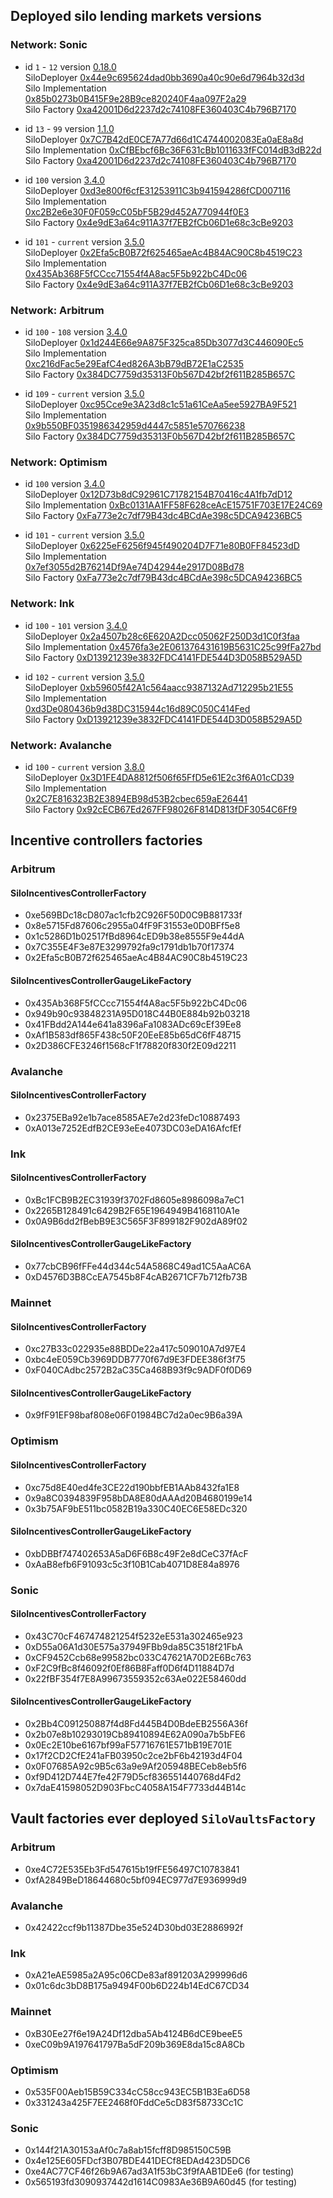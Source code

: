 ## Deployed silo lending markets versions

### Network: Sonic

- id `1` - `12` version [0.18.0](https://github.com/silo-finance/silo-contracts-v2/releases/tag/0.18.0) \
 SiloDeployer [0x44e9c695624dad0bb3690a40c90e6d7964b32d3d](https://sonicscan.org/address/0x44e9c695624dad0bb3690a40c90e6d7964b32d3d) \
 Silo Implementation [0x85b0273b0B415F9e28B9ce820240F4aa097F2a29](https://sonicscan.org/address/0x85b0273b0B415F9e28B9ce820240F4aa097F2a29) \
 Silo Factory [0xa42001D6d2237d2c74108FE360403C4b796B7170](https://sonicscan.org/address/0xa42001D6d2237d2c74108FE360403C4b796B7170)

 - id `13` - `99` version [1.1.0](https://github.com/silo-finance/silo-contracts-v2/releases/tag/1.1.0) \
 SiloDeployer [0x7C7B42dE0CE7A77d66d1C4744002083Ea0aE8a8d](https://sonicscan.org/address/0x7C7B42dE0CE7A77d66d1C4744002083Ea0aE8a8d) \
 Silo Implementation [0xCfBEbcf6Bc36F631cBb1011633fFC014dB3dB22d](https://sonicscan.org/address/0xCfBEbcf6Bc36F631cBb1011633fFC014dB3dB22d) \
 Silo Factory [0xa42001D6d2237d2c74108FE360403C4b796B7170](https://sonicscan.org/address/0xa42001D6d2237d2c74108FE360403C4b796B7170)

 - id `100` version [3.4.0](https://github.com/silo-finance/silo-contracts-v2/releases/tag/3.4.0) \
 SiloDeployer [0xd3e800f6cfE31253911C3b941594286fCD007116](https://sonicscan.org/address/0xd3e800f6cfE31253911C3b941594286fCD007116) \
 Silo Implementation [0xc2B2e6e30F0F059cC05bF5B29d452A770944f0E3](https://sonicscan.org/address/0xc2B2e6e30F0F059cC05bF5B29d452A770944f0E3) \
 Silo Factory [0x4e9dE3a64c911A37f7EB2fCb06D1e68c3cBe9203](https://sonicscan.org/address/0x4e9dE3a64c911A37f7EB2fCb06D1e68c3cBe9203)

 - id `101` - `current` version [3.5.0](https://github.com/silo-finance/silo-contracts-v2/releases/tag/3.5.0) \
 SiloDeployer [0x2Efa5cB0B72f625465aeAc4B84AC90C8b4519C23](https://sonicscan.org/address/0x2Efa5cB0B72f625465aeAc4B84AC90C8b4519C23) \
 Silo Implementation [0x435Ab368F5fCCcc71554f4A8ac5F5b922bC4Dc06](https://sonicscan.org/address/0x435Ab368F5fCCcc71554f4A8ac5F5b922bC4Dc06) \
 Silo Factory [0x4e9dE3a64c911A37f7EB2fCb06D1e68c3cBe9203](https://sonicscan.org/address/0x4e9dE3a64c911A37f7EB2fCb06D1e68c3cBe9203)
 
### Network: Arbitrum

 - id `100` - `108` version [3.4.0](https://github.com/silo-finance/silo-contracts-v2/releases/tag/3.4.0) \
 SiloDeployer [0x1d244E66e9A875F325ca85Db3077d3C446090Ec5](https://arbiscan.io/address/0x1d244E66e9A875F325ca85Db3077d3C446090Ec5) \
 Silo Implementation [0xc216dFac5e29EafC4ed826A3bB79dB72E1aC2535](https://arbiscan.io/address/0xc216dFac5e29EafC4ed826A3bB79dB72E1aC2535) \
 Silo Factory [0x384DC7759d35313F0b567D42bf2f611B285B657C](https://arbiscan.io/address/0x384DC7759d35313F0b567D42bf2f611B285B657C)

  - id `109` - `current` version [3.5.0](https://github.com/silo-finance/silo-contracts-v2/releases/tag/3.5.0) \
 SiloDeployer [0xc95Cce9e3A23d8c1c51a61CeAa5ee5927BA9F521](https://arbiscan.io/address/0xc95Cce9e3A23d8c1c51a61CeAa5ee5927BA9F521) \
 Silo Implementation [0x9b550BF0351986342959d4447c5851e570766238](https://arbiscan.io/address/0x9b550BF0351986342959d4447c5851e570766238) \
 Silo Factory [0x384DC7759d35313F0b567D42bf2f611B285B657C](https://arbiscan.io/address/0x384DC7759d35313F0b567D42bf2f611B285B657C)

### Network: Optimism

 - id `100` version [3.4.0](https://github.com/silo-finance/silo-contracts-v2/releases/tag/3.4.0) \
 SiloDeployer [0x12D73b8dC92961C71782154B70416c4A1fb7dD12](https://optimistic.etherscan.io/address/0x12D73b8dC92961C71782154B70416c4A1fb7dD12) \
 Silo Implementation [0xBc0131AA1FF58F628ceAcE15751F703E17E24C69](https://optimistic.etherscan.io/address/0xBc0131AA1FF58F628ceAcE15751F703E17E24C69) \
 Silo Factory [0xFa773e2c7df79B43dc4BCdAe398c5DCA94236BC5](https://optimistic.etherscan.io/address/0xFa773e2c7df79B43dc4BCdAe398c5DCA94236BC5)

 - id `101` - `current` version [3.5.0](https://github.com/silo-finance/silo-contracts-v2/releases/tag/3.5.0) \
 SiloDeployer [0x6225eF6256f945f490204D7F71e80B0FF84523dD](https://optimistic.etherscan.io/address/0x6225eF6256f945f490204D7F71e80B0FF84523dD) \
 Silo Implementation [0x7ef3055d2B76214Df9Ae74D42944e2917D08Bd78](https://optimistic.etherscan.io/address/0x7ef3055d2B76214Df9Ae74D42944e2917D08Bd78) \
 Silo Factory [0xFa773e2c7df79B43dc4BCdAe398c5DCA94236BC5](https://optimistic.etherscan.io/address/0xFa773e2c7df79B43dc4BCdAe398c5DCA94236BC5)

### Network: Ink

 - id `100` - `101` version [3.4.0](https://github.com/silo-finance/silo-contracts-v2/releases/tag/3.4.0) \
 SiloDeployer [0x2a4507b28c6E620A2Dcc05062F250D3d1C0f3faa](https://explorer.inkonchain.com/address/0x2a4507b28c6E620A2Dcc05062F250D3d1C0f3faa) \
 Silo Implementation [0x4576fa3e2E061376431619B5631C25c99fFa27bd](https://explorer.inkonchain.com/address/0x4576fa3e2E061376431619B5631C25c99fFa27bd) \
 Silo Factory [0xD13921239e3832FDC4141FDE544D3D058B529A5D](https://explorer.inkonchain.com/address/0xD13921239e3832FDC4141FDE544D3D058B529A5D)

 - id `102` - `current` version [3.5.0](https://github.com/silo-finance/silo-contracts-v2/releases/tag/3.4.0) \
 SiloDeployer [0xb59605f42A1c564aacc9387132Ad712295b21E55](https://explorer.inkonchain.com/address/0xb59605f42A1c564aacc9387132Ad712295b21E55) \
 Silo Implementation [0xd3De080436b9d38DC315944c16d89C050C414Fed](https://explorer.inkonchain.com/address/0xd3De080436b9d38DC315944c16d89C050C414Fed) \
 Silo Factory [0xD13921239e3832FDC4141FDE544D3D058B529A5D](https://explorer.inkonchain.com/address/0xD13921239e3832FDC4141FDE544D3D058B529A5D)


### Network: Avalanche
 - id `100` - `current` version [3.8.0](https://github.com/silo-finance/silo-contracts-v2/releases/tag/3.8.0) \
 SiloDeployer [0x3D1FE4DA8812f506f65FfD5e61E2c3f6A01cCD39](https://snowtrace.io/address/0x3D1FE4DA8812f506f65FfD5e61E2c3f6A01cCD39) \
 Silo Implementation [0x2C7E816323B2E3894EB98d53B2cbec659aE26441](https://snowtrace.io/address/0x2C7E816323B2E3894EB98d53B2cbec659aE26441) \
 Silo Factory [0x92cECB67Ed267FF98026F814D813fDF3054C6Ff9](https://snowtrace.io/address/0x92cECB67Ed267FF98026F814D813fDF3054C6Ff9)


## Incentive controllers factories

### Arbitrum 

#### SiloIncentivesControllerFactory
- 0xe569BDc18cD807ac1cfb2C926F50D0C9B881733f
- 0x8e5715Fd87606c2955a04fF9F31553e0D0BFf5e8
- 0x1c5286D1b02517fBd8964cED9b38e8555F9e44dA
- 0x7C355E4F3e87E3299792fa9c1791db1b70f17374
- 0x2Efa5cB0B72f625465aeAc4B84AC90C8b4519C23

#### SiloIncentivesControllerGaugeLikeFactory
- 0x435Ab368F5fCCcc71554f4A8ac5F5b922bC4Dc06
- 0x949b90c93848231A95D018C44B0E884b92b03218
- 0x41FBdd2A144e641a8396aFa1083ADc69cEf39Ee8
- 0xAf1B583df865F438c50F20EeE85b65dC6fF48715
- 0x2D386CFE3246f1568cF1f78820f830f2E09d2211

### Avalanche

#### SiloIncentivesControllerFactory
- 0x2375EBa92e1b7ace8585AE7e2d23feDc10887493
- 0xA013e7252EdfB2CE93eEe4073DC03eDA16AfcfEf

### Ink

#### SiloIncentivesControllerFactory
- 0xBc1FCB9B2EC31939f3702Fd8605e8986098a7eC1
- 0x2265B128491c6429B2F65E1964949B4168110A1e
- 0x0A9B6dd2fBebB9E3C565F3F899182F902dA89f02

#### SiloIncentivesControllerGaugeLikeFactory
- 0x77cbCB96fFFe44d344c54A5868C49ad1C5AaAC6A
- 0xD4576D3B8CcEA7545b8F4cAB2671CF7b712fb73B

### Mainnet

#### SiloIncentivesControllerFactory
- 0xc27B33c022935e88BDDe22a417c509010A7d97E4
- 0xbc4eE059Cb3969DDB7770f67d9E3FDEE386f3f75
- 0xF040CAdbc2572B2aC35Ca468B93f9c9ADF0f0D69

#### SiloIncentivesControllerGaugeLikeFactory
- 0x9fF91EF98baf808e06F01984BC7d2a0ec9B6a39A

### Optimism

#### SiloIncentivesControllerFactory
- 0xc75d8E40ed4fe3CE22d190bbfEB1AAb8432fa1E8
- 0x9a8C0394839F958bDA8E80dAAAd20B4680199e14
- 0x3b75AF9bE511bc0582B19a330C40EC6E58EDc320

#### SiloIncentivesControllerGaugeLikeFactory
- 0xbDBBf747402653A5aD6F6B8c49F2e8dCeC37fAcF
- 0xAaB8efb6F91093c5c3f10B1Cab4071D8E84a8976

### Sonic

#### SiloIncentivesControllerFactory
- 0x43C70cF467474821254f5232eE531a302465e923
- 0xD55a06A1d30E575a37949FBb9da85C3518f21FbA
- 0xCF9452Ccb68e99582bc033C47621A70D2E6Bc763
- 0xF2C9fBc8f46092f0Ef86B8Faff0D6f4D11884D7d
- 0x22fBF354f7E8A99673559352c63Ae022E58460dd

#### SiloIncentivesControllerGaugeLikeFactory
- 0x2Bb4C091250887f4d8Fd445B4D0BdeEB2556A36f
- 0x2b07e8b10293019Cb89410894E62A090a7b5bFE6
- 0x0Ec2E10be6167bf99aF57716761E571bB19E701E
- 0x17f2CD2CfE241aFB03950c2ce2bF6b42193d4F04
- 0x0F07685A92c9B5c63a9e9Af205948BECeb8eb5f6
- 0xf9D412D744E7fe42F79D5cf836551440768d4Fd2
- 0x7daE41598052D903FbcC4058A154F7733d44B14c


## Vault factories ever deployed `SiloVaultsFactory`

### Arbitrum

- 0xe4C72E535Eb3Fd547615b19fFE56497C10783841
- 0xfA2849BeD18644680c5bf094EC977d7E936999d9

### Avalanche
- 0x42422ccf9b11387Dbe35e524D30bd03E2886992f

### Ink
- 0xA21eAE5985a2A95c06CDe83af891203A299996d6
- 0x01c6dc3bD8B175a9494F00b6D224b14EdC67CD34

### Mainnet
- 0xB30Ee27f6e19A24Df12dba5Ab4124B6dCE9beeE5
- 0xeC09b9A197641797Ba5dF209b369E8da15c8A8Cb

### Optimism
- 0x535F00Aeb15B59C334cC58cc943EC5B1B3Ea6D58
- 0x331243a425F7EE2468f0FddCe5cD83f58733Cc1C

### Sonic
- 0x144f21A30153aAf0c7a8ab15fcff8D985150C59B
- 0x4e125E605FDcf3B07BDE441DECf8EDAd423D5DC6
- 0xe4AC77CF46f26b9A67ad3A1f53bC3f9fAAB1DEe6 (for testing)
- 0x565193fd3090937442d1614C0983Ae36B9A60d45 (for testing)
